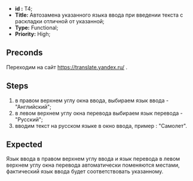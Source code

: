  - **id :** T4;
 - **Title:** Автозамена указанного языка ввода при введении текста с раскладки отличной от указанной;
 - **Type:** Functional;
 - **Priority:** High;

## Preconds

Переходим на сайт https://translate.yandex.ru/ .

## Steps

 1. в правом верхнем углу окна ввода, выбираем язык ввода - "Английский";
 2. в левом верхнем углу окна перевода выбираем язык перевода - "Русский";
 3. вводим текст на русском языке в окно ввода, пример : "Самолет".
 
## Expected
  
Язык ввода в правом верхнем углу ввода и язык перевода в левом верхнем углу окна перевода автоматически поменяются местами, фактический язык ввода будет соответствовать указанному.